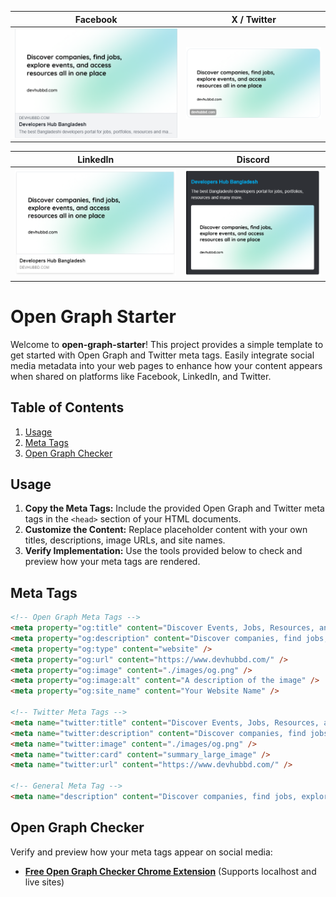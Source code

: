| Facebook | X / Twitter |
| -------- | ----------- |
| ![Thumbnail](https://github.com/muhammadhafijur/open-graph-starter/blob/main/images/facebook-thumbnail.png) | ![Thumbnail](https://github.com/muhammadhafijur/open-graph-starter/blob/main/images/twitter-thumbnail.png) |

| LinkedIn | Discord |
| -------- | ------- |
| ![Thumbnail](https://github.com/muhammadhafijur/open-graph-starter/blob/main/images/linkedin-thumbnail.png) | ![Thumbnail](https://github.com/muhammadhafijur/open-graph-starter/blob/main/images/discord-thumbnail.png) |

# Open Graph Starter

Welcome to **open-graph-starter**! This project provides a simple template to get started with Open Graph and Twitter meta tags. Easily integrate social media metadata into your web pages to enhance how your content appears when shared on platforms like Facebook, LinkedIn, and Twitter.

## Table of Contents

1. [Usage](#usage)
2. [Meta Tags](#meta-tags)
3. [Open Graph Checker](#open-graph-checker)

## Usage


1. **Copy the Meta Tags:** Include the provided Open Graph and Twitter meta tags in the `<head>` section of your HTML documents.
2. **Customize the Content:** Replace placeholder content with your own titles, descriptions, image URLs, and site names.
3. **Verify Implementation:** Use the tools provided below to check and preview how your meta tags are rendered.

## Meta Tags


```html
<!-- Open Graph Meta Tags -->
<meta property="og:title" content="Discover Events, Jobs, Resources, and More | DevHubBD" />
<meta property="og:description" content="Discover companies, find jobs, explore events, and access resources all in one place on DevHubBD." />
<meta property="og:type" content="website" />
<meta property="og:url" content="https://www.devhubbd.com/" />
<meta property="og:image" content="./images/og.png" />
<meta property="og:image:alt" content="A description of the image" />
<meta property="og:site_name" content="Your Website Name" />

<!-- Twitter Meta Tags -->
<meta name="twitter:title" content="Discover Events, Jobs, Resources, and More | DevHubBD" />
<meta name="twitter:description" content="Discover companies, find jobs, explore events, and access resources all in one place on DevHubBD." />
<meta name="twitter:image" content="./images/og.png" />
<meta name="twitter:card" content="summary_large_image" />
<meta name="twitter:url" content="https://www.devhubbd.com/" />

<!-- General Meta Tag -->
<meta name="description" content="Discover companies, find jobs, explore events, and access resources all in one place on DevHubBD." />
```


## Open Graph Checker

Verify and preview how your meta tags appear on social media:

- **[Free Open Graph Checker Chrome Extension](https://chromewebstore.google.com/detail/social-share-preview/ggnikicjfklimmffbkhknndafpdlabib)** (Supports localhost and live sites)